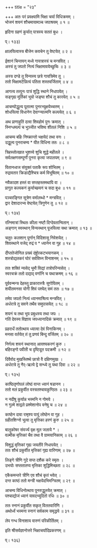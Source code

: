 +++
title = "२३"

+++
अतः परं प्रवक्ष्यामि भिक्षा चर्या विधिक्रमम् ।  
भोजनं शयनं शौचमायामञ्च जपाश्रयम् ॥ १ ॥  
    
हृदिना ग्रहणं कुर्यात् पात्रस्य सततं बुधः ।  
    
प्। १३३)  
    
क्षालयित्वास्त्र बीजेन कवचेन तु वेष्टयेत् ॥ २ ॥  
    
ईशानं चिन्तयन् मध्ये गायत्रास्त्रं च मन्त्रवित् ।  
अस्त्रं तु जपतो नित्यं भिक्षामावयेच्छुचिः ॥ ३ ॥  
    
अस्त्र दण्डे तु विन्यस्य छत्रे गायत्रिमेव तु ।  
ततो भिक्षामटेन्नित्यं पतिता शस्तवर्जिताम् ॥ ४ ॥  
    
आगत्य तत्पुनः पात्रं शुद्धि स्थाने निधापयेत् ।  
सङ्गृह्य मूर्तिकां भूयो जङ्घा शौचं तु कारयेत् ॥ ५ ॥  
    
आचम्योद्धुल्य पूतात्मा पुनरभ्युक्षयेच्चरुम् ।  
शोधयित्वा विधानेन देवाग्न्यात्मनि कल्पयेत् ॥ ६ ॥  
    
अथ प्राणाहुतिं दत्वा शिवहोमं पुनः क्रमात् ।  
स्निग्धमल्पं च भुञ्जीत भविष्य शीतलं निशि ॥ ५ ॥  
    
आचम्य बहिः निष्क्रान्तो भक्षयेदं तथा वनः ।  
उद्धूल्य पुनराचम्य * यीत विधिना ततः ॥ ८ ॥  
    
त्रिहस्तोत्खात भूशय्ये शुचि शुद्धे महीतले ।  
सर्वलक्षणसम्पूर्णो पुनरा कृत्वा जपालयम् ॥ ९ ॥  
    
वितानध्वज संयुक्तं पताकै रूप शोभितम् ।  
रुद्रावतार क्रिडाद्यैश्चित्र कर्म विभूषितम् ॥ १० ॥  
    
नवैकादश हस्तं वा सप्तहस्तमथापि वा ।  
प्रागुत कल्पकनं कुर्याच्छयनं च सदा बुधः ॥ ११ ॥  
    
पञ्चरङ्गित सूत्रेण वर्मालब्धो * मन्त्रवित् ।  
द्वार देशादारभ्य वेष्टयेत् त्रिगुणेन तु ॥ १२ ॥  
    
प्। १३४)  
    
रत्निमात्रां स्थितः कीला नष्टौ दिग्देवतान्वितान् ।  
अङ्गान् स्वस्थान् विन्यस्थान् पूजयित्वा यथा क्रमात् ॥ १३ ॥  
    
चतुरः कलशान् पूर्णान् विदिशासु निवेशयेत् ।  
शिवस्थाने यजेद् रुद्रं प * ध्यानेन वा गुह ॥ १४ ॥  
    
दीप्ततेजोनिल प्रख्यं दंष्ट्रोत्कटभयानकम् ।  
शस्त्रोद्यतकरं घोरं सर्वविघ्न विनाशनम् ॥ १५ ॥  
    
ततः शक्तिं न्यसेद् भूमौ विद्यां तत्रोपरिन्यसेत् ।  
स्वरचक्रं ततो दद्याद् वर्णानि च यथाक्रमम् ॥ १६ ॥  
    
पूर्ववन्मन्त्र देहस्तु प्राकारास्त्रैः सुगोपितम् ।  
शयीतमनसा योगी शिवं पश्येत् समं ततः ॥ १७ ॥  
    
तमेव जपतो नित्यं ध्यानमाश्रित्य मन्त्रवित् ।  
अर्धरात्रे तु सवने तथैव समुपासयेत् ॥ १८ ॥  
    
शयनं च तथा भूय प्रबुधस्य तथा जपः ।  
गतिं देवस्य विज्ञाय जपध्यानादिकं क्रमात् ॥ १९ ॥  
    
प्रहरार्धे ततोत्थाय ध्यात्वा देवं पिनाकिनम् ।  
मनसा वर्तयेत् तं तु प्रणवं बिन्दु वर्जितम् ॥ २० ॥  
    
निर्गत्य शयनं स्थानात् आवश्यकरणं कुरु ।  
बहिरङ्गो पवीती च दृष्टिदूत पदक्रमी ॥ १२ ॥  
    
दिवैवोद मुखस्तिष्थे छात्रो वै दक्षिणमुखः ।  
अर्धरात्रे तु नैर्-ऋत्ये द्वे सन्ध्ये तु यथा दिवा ॥ २२ ॥  
    
प्। १३५)  
    
काष्ठितृणोपलं लोष्ठं वान्त ध्यानं षडानन ।  
ततो मलं प्रकुर्वीत वस्त्रतश्चावकुण्ठितः ॥ २३ ॥  
    
न नदीषु कुर्यान्न भस्मनि न गोमये ।  
न गुल्मे शाद्वले प्रश्मेशानोप वनेषु च ॥ २४ ॥  
    
काष्ठेन दावा रामृश्य पायुं लोष्ठेन वा गुह ।  
ग्रहीतशिग्नो भूत्वा तु मृत्तिका हरणं कुरु ॥ २५ ॥  
    
बालुकोषर संवर्ज्य वृक्ष मूल जलाये * ।  
वल्मीक मृत्तिकां चैव तथा वै ग्रामयानिकाम् ॥ २६ ॥  
    
विशुद्धं मृत्तिकां गृह्य जयतीरे निधापयेत् ।  
ततः शौचं प्रकुर्वीत मृत्तिकां गृह्य वारिणाम् ॥ २७ ॥  
    
लिङ्गे त्रीणि गुदे सप्त दशैक करे स्मृतः ।  
उभयोः सप्ततातप्य मृत्तिका शुद्धिमिच्छता ॥ २८ ॥  
    
एकैकमन्तरे त्रीणि एव शौचं कृतं भवेत् ।  
दन्त काष्ठं ततो मन्त्री भक्षयेदभिमन्त्रितम् ॥ २९ ॥  
    
आचम्य विधिनोत्थाय पुनरुद्धुलयेत् क्रमात् ।  
पश्चाद्योजं ध्यानं यावदभ्युदितो रधिः ॥ ३० ॥  
    
ततः स्नानं प्रकुर्वीत सकृत् विततवारिणि ।  
अथोर्ध्वं भस्मना स्नानं सर्वकाम समृद्धये ॥ ३१ ॥  
    
लेप गन्ध विनाशाय वारुणं परिकीर्तितम् ।  
    
इति श्रीसर्वज्ञानोत्तरे भिक्षाचर्यादिप्रकरणम् ॥  
    
प्। १३६)  
    

